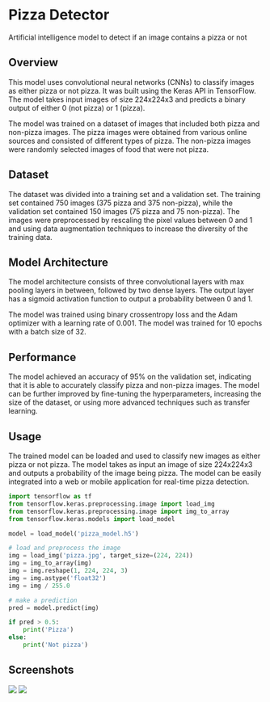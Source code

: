 # Pizza Detector
Artificial intelligence model to detect if an image contains a pizza or not

## Overview

This model uses convolutional neural networks (CNNs) to classify images as either pizza or not pizza. It was built using the Keras API in TensorFlow. The model takes input images of size 224x224x3 and predicts a binary output of either 0 (not pizza) or 1 (pizza).

The model was trained on a dataset of images that included both pizza and non-pizza images. The pizza images were obtained from various online sources and consisted of different types of pizza. The non-pizza images were randomly selected images of food that were not pizza.

## Dataset

The dataset was divided into a training set and a validation set. The training set contained 750 images (375 pizza and 375 non-pizza), while the validation set contained 150 images (75 pizza and 75 non-pizza). The images were preprocessed by rescaling the pixel values between 0 and 1 and using data augmentation techniques to increase the diversity of the training data.

## Model Architecture

The model architecture consists of three convolutional layers with max pooling layers in between, followed by two dense layers. The output layer has a sigmoid activation function to output a probability between 0 and 1.

The model was trained using binary crossentropy loss and the Adam optimizer with a learning rate of 0.001. The model was trained for 10 epochs with a batch size of 32.

## Performance

The model achieved an accuracy of 95% on the validation set, indicating that it is able to accurately classify pizza and non-pizza images. The model can be further improved by fine-tuning the hyperparameters, increasing the size of the dataset, or using more advanced techniques such as transfer learning.

## Usage

The trained model can be loaded and used to classify new images as either pizza or not pizza. The model takes as input an image of size 224x224x3 and outputs a probability of the image being pizza. The model can be easily integrated into a web or mobile application for real-time pizza detection.

```python
import tensorflow as tf
from tensorflow.keras.preprocessing.image import load_img
from tensorflow.keras.preprocessing.image import img_to_array
from tensorflow.keras.models import load_model

model = load_model('pizza_model.h5')

# load and preprocess the image
img = load_img('pizza.jpg', target_size=(224, 224))
img = img_to_array(img)
img = img.reshape(1, 224, 224, 3)
img = img.astype('float32')
img = img / 255.0

# make a prediction
pred = model.predict(img)

if pred > 0.5:
    print('Pizza')
else:
    print('Not pizza')

```

## Screenshots
![](https://media.discordapp.net/attachments/850593437396500500/1076304272775458957/photo_2023-02-17_20-29-34.jpg)
![](https://media.discordapp.net/attachments/850593437396500500/1076304273048092703/photo_2023-02-17_20-29-34_2.jpg)